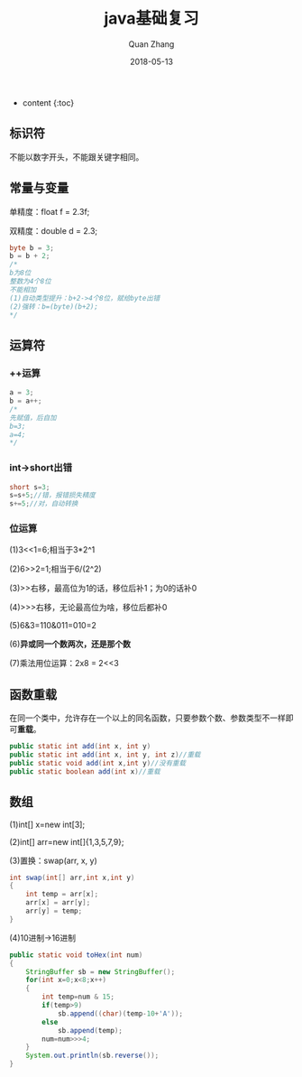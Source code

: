 ﻿---
layout: post
title: "java基础复习"
date: 2018-05-13
categories: java
tags: java
author: Quan Zhang
---

* content
{:toc} 

## 标识符

不能以数字开头，不能跟关键字相同。

## 常量与变量

单精度：float f = 2.3f;

双精度：double d = 2.3;

```java
byte b = 3;
b = b + 2;
/*
b为8位
整数为4个8位
不能相加
(1)自动类型提升：b+2->4个8位，赋给byte出错
(2)强转：b=(byte)(b+2);
*/
```

## 运算符

### ++运算

```java
a = 3;
b = a++;
/*
先赋值，后自加
b=3;
a=4;
*/
```

### int->short出错

```java
short s=3;
s=s+5;//错，报错损失精度
s+=5;//对，自动转换
```

### 位运算

(1)3<<1=6;相当于3*2^1

(2)6>>2=1;相当于6/(2^2)

(3)>>右移，最高位为1的话，移位后补1；为0的话补0

(4)>>>右移，无论最高位为啥，移位后都补0

(5)6&3=110&011=010=2

(6)**异或同一个数两次，还是那个数**

(7)乘法用位运算：2x8 = 2<<3

## 函数重载

在同一个类中，允许存在一个以上的同名函数，只要参数个数、参数类型不一样即可**重载**。

```java
public static int add(int x, int y)
public static int add(int x, int y, int z)//重载
public static void add(int x,int y)//没有重载
public static boolean add(int x)//重载
```

## 数组

(1)int[] x=new int[3];

(2)int[] arr=new int[]{1,3,5,7,9};

(3)置换：swap(arr, x, y)

```java
int swap(int[] arr,int x,int y)
{
	int temp = arr[x];
	arr[x] = arr[y];
	arr[y] = temp;
}
```

(4)10进制->16进制

```java
public static void toHex(int num)
{
	StringBuffer sb = new StringBuffer();
	for(int x=0;x<8;x++)
	{
		int temp=num & 15;
		if(temp>9)
			sb.append((char)(temp-10+'A'));
		else
			sb.append(temp);
		num=num>>>4;
	}
	System.out.println(sb.reverse());
}
```
